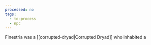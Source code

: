 ```yaml
---
processed: no
tags:
  - to-process
  - npc
---
```

Finestria was a [[corrupted-dryad|Corrupted Dryad]] who inhabited a 